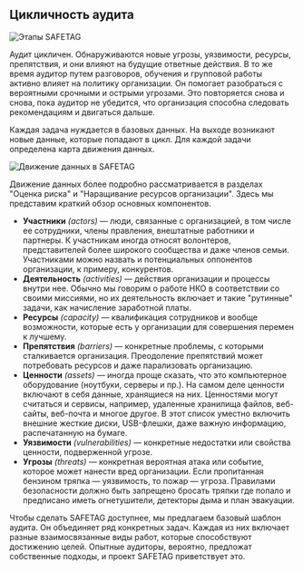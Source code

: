 
## Цикличность аудита

![Этапы SAFETAG](images/activities_flow.svg)

Аудит цикличен. Обнаруживаются новые угрозы, уязвимости, ресурсы, препятствия, и они влияют на будущие ответные действия. В то же время аудитор путем разговоров, обучения и групповой работы активно влияет на политику организации. Он помогает разобраться с вероятными срочными и острыми угрозами. Это повторяется снова и снова, пока аудитор не убедится, что организация способна следовать рекомендациям и двигаться дальше.

Каждая задача нуждается в базовых данных. На выходе возникают новые данные, которые попадают в цикл. Для каждой задачи определена карта движения данных.

![Движение данных в SAFETAG](images/info_flows/data_flow_all.svg)

Движение данных более подробно рассматривается в разделах "Оценка риска" и "Наращивание ресурсов организации". Здесь мы представим краткий обзор основных компонентов.

* **Участники** *(actors)* — люди, связанные с организацией, в том числе ее сотрудники, члены правления, внештатные работники и партнеры. К участникам иногда относят волонтеров, представителей более широкого сообщества и даже членов семьи. Участниками можно назвать и потенциальных оппонентов организации, к примеру, конкурентов.
* **Деятельность** *(activities)* — действия организации и процессы внутри нее. Обычно мы говорим о работе НКО в соответствии со своими миссиями, но их деятельность включает и такие "рутинные" задачи, как начисление заработной платы.
* **Ресурсы** *(capacity)* — квалификация сотрудников и вообще возможности, которые есть у организации для совершения перемен к лучшему.
* **Препятствия** *(barriers)* — конкретные проблемы, с которыми сталкивается организация. Преодоление препятствий может потребовать ресурсов и даже парализовать организацию.
* **Ценности** *(assets)* — иногда проще сказать, что это компьютерное оборудование (ноутбуки, серверы и пр.). На самом деле ценности включают в себя данные, хранящиеся на них. Ценностями могут считаться и сервисы, например, удаленные хранилища файлов, веб-сайты, веб-почта и многое другое. В этот список уместно включить внешние жесткие диски,  USB-флешки, даже важную информацию, распечатанную на бумаге.
* **Уязвимости** *(vulnerabilities)* — конкретные недостатки или свойства ценности, подверженной угрозе.
* **Угрозы** *(threats)* — конкретная вероятная атака или событие, которое может нанести вред организации. Если пропитанная бензином тряпка — уязвимость, то пожар — угроза. Правилами безопасности должно быть запрещено бросать тряпки где попало и предписано иметь огнетушители, детекторы дыма и план эвакуации.

Чтобы сделать SAFETAG доступнее, мы предлагаем базовый шаблон аудита. Он объединяет ряд конкретных задач. Каждая из них включает разные взаимосвязанные виды работ, которые способствуют достижению целей. Опытные аудиторы, вероятно, предложат собственные подходы, и проект SAFETAG приветствует это.
